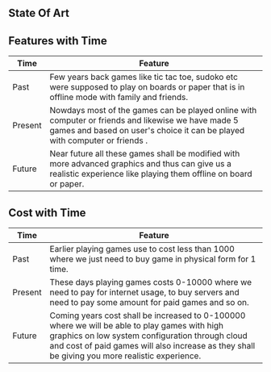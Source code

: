 
## State Of Art

## Features with Time 

| Time | Feature |
| ----- | ----- |
| Past |  Few years back games like tic tac toe, sudoko etc were supposed to play on boards or paper that is in offline mode with family and friends. |
| Present | Nowdays most of the games can be played online with computer or friends and likewise we have made 5 games  and based on user's choice it can be played with computer or friends . |
| Future | Near future all these games shall be modified with more advanced graphics and thus can give us a realistic experience like playing them offline on board or paper. |


## Cost with Time 

| Time | Feature |
| ----- | ----- |
| Past | Earlier playing games use to cost less than 1000 where we just need to buy game in physical form for 1 time.  |
| Present | These days playing games costs 0-10000 where we need to pay for internet usage, to buy servers and need to pay some amount for paid games and so on. |
| Future | Coming years cost shall be increased to 0-100000 where we will be able to play games with high graphics on low system configuration through cloud and cost of paid games will also increase as they shall be giving you more realistic experience.  |

